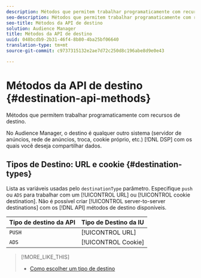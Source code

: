 ```yaml
---
description: Métodos que permitem trabalhar programaticamente com recursos de destino.
seo-description: Métodos que permitem trabalhar programaticamente com recursos de destino.
seo-title: Métodos da API de destino
solution: Audience Manager
title: Métodos da API de destino
uuid: 048bcdb9-2b31-46f4-8b80-4ba25bf06640
translation-type: tm+mt
source-git-commit: c9737315132e2ae7d72c250d8c196abe8d9e0e43

---
```



# Métodos da API de destino {#destination-api-methods}

Métodos que permitem trabalhar programaticamente com recursos de destino.

<!-- c_destinations_api.xml -->

No Audience Manager, o destino é qualquer outro sistema (servidor de anúncios, rede de anúncios, troca, cookie próprio, etc.) [!DNL DSP] com os quais você deseja compartilhar dados.

## Tipos de Destino: URL e cookie {#destination-types}

Lista as variáveis usadas pelo `destinationType` parâmetro. Especifique `push` ou `ADS` para trabalhar com um [!UICONTROL URL] ou [!UICONTROL cookie destination]. Não é possível criar [!UICONTROL server-to-server destinations] com os [!DNL API] métodos de destino disponíveis.

<!-- r_destination_types.xml -->

| Tipo de destino da API | Tipo de Destino da IU |
|---|---|
| `PUSH` | [!UICONTROL URL] |
| `ADS` | [!UICONTROL Cookie] |

>[!MORE_LIKE_THIS]
>
>* [Como escolher um tipo de destino](../../../features/destinations/destinations.md)

